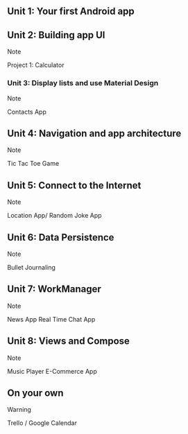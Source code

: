## Unit 1: Your first Android app


## Unit 2: Building app UI
> [!note]
> Project 1: Calculator


### Unit 3: Display lists and use Material Design
>[!note]
>Contacts App

## Unit 4: Navigation and app architecture
> [!note]
> Tic Tac Toe Game

## Unit 5: Connect to the Internet
> [!note]
> Location App/ Random Joke App

## Unit 6: Data Persistence
> [!note]
> Bullet Journaling


## Unit 7: WorkManager
> [!note]
> News App
> Real Time Chat App

## Unit 8: Views and Compose
>[!note]
>Music Player
>E-Commerce App

## On your own
> [!warning]
> Trello / Google Calendar




